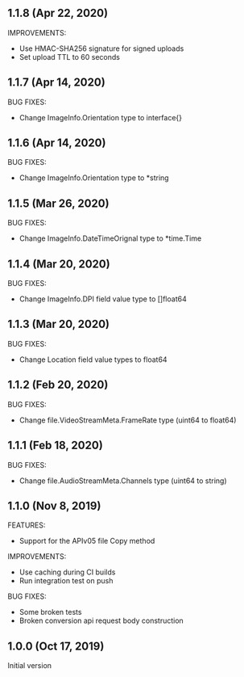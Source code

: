 ## 1.1.8 (Apr 22, 2020)

IMPROVEMENTS:

* Use HMAC-SHA256 signature for signed uploads
* Set upload TTL to 60 seconds

## 1.1.7 (Apr 14, 2020)

BUG FIXES:

* Change ImageInfo.Orientation type to interface{} 

## 1.1.6 (Apr 14, 2020)

BUG FIXES:

* Change ImageInfo.Orientation type to \*string

## 1.1.5 (Mar 26, 2020)

BUG FIXES:

* Change ImageInfo.DateTimeOrignal type to \*time.Time

## 1.1.4 (Mar 20, 2020)

BUG FIXES:

* Change ImageInfo.DPI field value type to []float64

## 1.1.3 (Mar 20, 2020)

BUG FIXES:

* Change Location field value types to float64

## 1.1.2 (Feb 20, 2020)

BUG FIXES:

* Change file.VideoStreamMeta.FrameRate type (uint64 to float64)

## 1.1.1 (Feb 18, 2020)

BUG FIXES:

* Change file.AudioStreamMeta.Channels type (uint64 to string)

## 1.1.0 (Nov 8, 2019)

FEATURES:

* Support for the APIv05 file Copy method

IMPROVEMENTS:

* Use caching during CI builds
* Run integration test on push

BUG FIXES:

* Some broken tests
* Broken conversion api request body construction

## 1.0.0 (Oct 17, 2019)

Initial version
